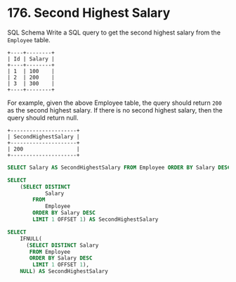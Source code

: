 # 176. Second Highest Salary

SQL Schema
Write a SQL query to get the second highest salary from the `Employee` table.

```
+----+--------+
| Id | Salary |
+----+--------+
| 1  | 100    |
| 2  | 200    |
| 3  | 300    |
+----+--------+
```
For example, given the above Employee table, the query should return `200` as the second highest salary. If there is no second highest salary, then the query should return null.

```
+---------------------+
| SecondHighestSalary |
+---------------------+
| 200                 |
+---------------------+
```

```sql
SELECT Salary AS SecondHighestSalary FROM Employee ORDER BY Salary DESC LIMIT 1 OFFSET 2;

SELECT
    (SELECT DISTINCT
            Salary
        FROM
            Employee
        ORDER BY Salary DESC
        LIMIT 1 OFFSET 1) AS SecondHighestSalary

SELECT
    IFNULL(
      (SELECT DISTINCT Salary
       FROM Employee
       ORDER BY Salary DESC
        LIMIT 1 OFFSET 1),
    NULL) AS SecondHighestSalary
```

